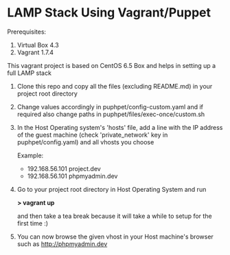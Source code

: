 # LAMP Stack Using Vagrant/Puppet

Prerequisites:

1. Virtual Box 4.3
2. Vagrant 1.7.4

This vagrant project is based on CentOS 6.5 Box and helps in setting up a full LAMP stack

1. Clone this repo and copy all the files (excluding README.md) in your project root directory

2. Change values accordingly in puphpet/config-custom.yaml and if required also change paths in puphpet/files/exec-once/custom.sh

3. In the Host Operating system's 'hosts' file, add a line with the IP address of the guest machine (check 'private_network' key in puphpet/config.yaml) and all vhosts you choose 

   Example:

    - 192.168.56.101 project.dev
    - 192.168.56.101 phpmyadmin.dev

4. Go to your project root directory in Host Operating System and run

   **> vagrant up**
   
   and then take a tea break because it will take a while to setup for the first time :)

5. You can now browse the given vhost in your Host machine's browser such as http://phpmyadmin.dev


